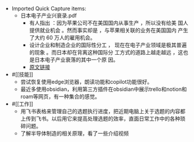 - Imported Quick Capture items:
    - 日本电子产业兴衰录.pdf
        - 有人指出 ：因为苹果公司不在美国国内从事生产 ，所以没有给美 国人提供就业机会 。然而事实却是 ，与苹果相关联的业务在美国国内 产生了大约 60 万人的雇用机会。
        - 设计企业和制造企业的国际性分工 ， 现在在电子产业领域是极其普遍的现象 。而日本却在背离这种国际分 工方式的道路上越走越远 ，这也是日本电子产业衰落的其中一个原 因。
        - [原文链接](https://www.diigo.com/item/pdf/783rf/rtks)
- #[[技能]]
    - 尝试恢复使用edge浏览器，朗读功能和copilot功能很好。
    - 最近多使用obsidian，利用第三方插件在obsidian中展示trello和notion和roam等网页，有一种集合的感觉。
- #[[工作]]
    - 用飞书表格来管理自己的选题执行进度，把近期电脑上关于选题的内容都上传到飞书。以后用它来提高处理选题的效率，直面日常工作中的各种琐碎问题。
    - 了解半导体制造的相关原理，看了一些介绍视频
